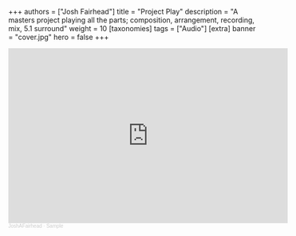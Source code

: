 +++
authors = ["Josh Fairhead"]
title = "Project Play"
description = "A masters project playing all the parts; composition, arrangement, recording, mix, 5.1 surround"
weight = 10
[taxonomies]
tags = ["Audio"]
[extra]
banner = "cover.jpg"
hero = false
+++

<iframe width="560" height="350" scrolling="no" frameborder="no" allow="autoplay" src="https://w.soundcloud.com/player/?url=https%3A//api.soundcloud.com/playlists/1147256257%3Fsecret_token%3Ds-wDjI70jMrZY&color=%23ff5500&auto_play=false&hide_related=false&show_comments=true&show_user=true&show_reposts=false&show_teaser=true"></iframe><div style="font-size: 10px; color: #cccccc;line-break: anywhere;word-break: normal;overflow: hidden;white-space: nowrap;text-overflow: ellipsis; font-family: Interstate,Lucida Grande,Lucida Sans Unicode,Lucida Sans,Garuda,Verdana,Tahoma,sans-serif;font-weight: 100;"><a href="https://soundcloud.com/joshafairhead" title="JoshAFairhead" target="_blank" style="color: #cccccc; text-decoration: none;">JoshAFairhead</a> · <a href="https://soundcloud.com/joshafairhead/sets/sample/s-wDjI70jMrZY" title="Sample" target="_blank" style="color: #cccccc; text-decoration: none;">Sample</a></div>